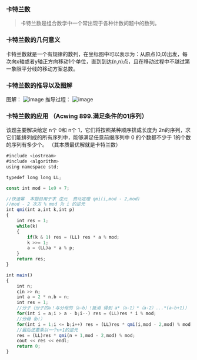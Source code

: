 ### 卡特兰数
    

> 卡特兰数是组合数学中一个常出现于各种计数问题中的数列。

### 卡特兰数的几何意义
    
卡特兰数就是一个有规律的数列，在坐标图中可以表示为：从原点(0,0)出发，每次向x轴或者y轴正方向移动1个单位，直到到达(n,n)点，且在移动过程中不越过第一象限平分线的移动方案总数。

### 卡特兰数的推导以及图解

图解：
![image](https://github.com/NatsunoKoide/NatsunoKoide.github.io/assets/137853852/1cbe6346-e96c-4a49-a8c2-f6e17cd5cd39)
推导过程：
![image](https://github.com/NatsunoKoide/NatsunoKoide.github.io/assets/137853852/1a8c5bd2-ca52-4c6e-ae89-9ed78bf564f4)

### 卡特兰数的应用 （Acwing 899.满足条件的01序列）

该题主要解决给定 n个 0和 n个 1，它们将按照某种顺序排成长度为 2n的序列，求它们能排列成的所有序列中，能够满足任意前缀序列中 0 的个数都不少于 1的个数的序列有多少个。 （其本质最优解就是卡特兰数）


```js
#include <iostream>
#include <algorithm>
using namespace std;

typedef long long LL;

const int mod = 1e9 + 7;

//快速幂  本题目用于求 逆元  费马定理 qmi(i,mod - 2,mod)   
//mod - 2 次方 % mod 为 i 的逆元
int qmi(int a,int k,int p)
{
    int res = 1;
    while(k)
    {
        if(k & 1) res = (LL) res * a % mod;
        k >>= 1;
        a = (LL)a * a % p;
    }
    return res;
}

int main()
{
    int n;
    cin >> n;
    int a = 2 * n,b = n;
    int res = 1;
    //分子（分子的a！与分母的（a-b）!抵消 得到 a*（a-1）*（a-2）...*(a-b+1)）
    for(int i = a;i > a - b;i--) res = (LL)res * i % mod;
    //分母（b!）
    for(int i = 1;i <= b;i++) res = (LL)res * qmi(i,mod - 2,mod) % mod;
    //最后还要乘以一个n+1的逆元
    res = (LL)res * qmi(n + 1,mod - 2,mod) % mod;
    cout << res << endl;
    return 0;
}
```